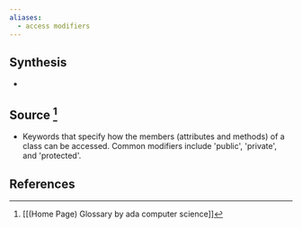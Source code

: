 ```yaml
---
aliases:
  - access modifiers
---
```

## Synthesis
- 
## Source [^1]
- Keywords that specify how the members (attributes and methods) of a class can be accessed. Common modifiers include 'public', 'private', and 'protected'.
## References

[^1]: [[(Home Page) Glossary by ada computer science]]